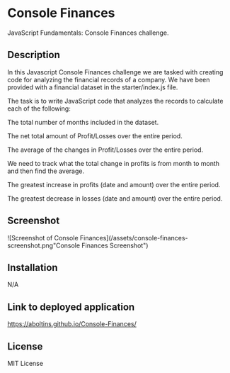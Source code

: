 # Console Finances

JavaScript Fundamentals: Console Finances challenge.

## Description

In this Javascript Console Finances challenge we are tasked with creating code for analyzing the financial records of a company. We have been provided with a financial dataset in the starter/index.js file.

The task is to write JavaScript code that analyzes the records to calculate each of the following:

The total number of months included in the dataset.

The net total amount of Profit/Losses over the entire period.

The average of the changes in Profit/Losses over the entire period.

We need to track what the total change in profits is from month to month and then find the average.

The greatest increase in profits (date and amount) over the entire period.

The greatest decrease in losses (date and amount) over the entire period.



## Screenshot 

![Screenshot of Console Finances](/assets/console-finances-screenshot.png"Console Finances Screenshot")

## Installation

N/A

## Link to deployed application

https://aboltins.github.io/Console-Finances/

## License

MIT License